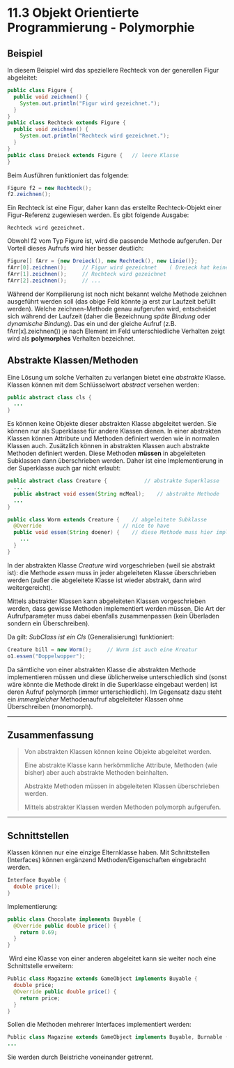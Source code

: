 11.3 Objekt Orientierte Programmierung - Polymorphie
===================

## Beispiel

In diesem Beispiel wird das speziellere Rechteck von der generellen Figur abgeleitet:

```java
public class Figure {
  public void zeichnen() {
    System.out.println("Figur wird gezeichnet.");
  }
}
public class Rechteck extends Figure {
  public void zeichnen() {
    System.out.println("Rechteck wird gezeichnet.");
  }
}
public class Dreieck extends Figure {	// leere Klasse
}
```

Beim Ausführen funktioniert das folgende:

```c#
Figure f2 = new Rechteck();
f2.zeichnen();
```

Ein Rechteck ist eine Figur, daher kann das erstellte Rechteck-Objekt einer Figur-Referenz zugewiesen werden. Es gibt folgende Ausgabe:

```
Rechteck wird gezeichnet.
```

Obwohl f2 vom Typ Figure ist, wird die passende Methode aufgerufen. Der Vorteil dieses Aufrufs wird hier besser deutlich:

```c#
Figure[] fArr = {new Dreieck(), new Rechteck(), new Linie()};
fArr[0].zeichnen();		// Figur wird gezeichnet	( Dreieck hat keine eigene zeichnen-Meth.)
fArr[1].zeichnen();		// Rechteck wird gezeichnet
fArr[2].zeichnen();		// ...
```

Während der Kompilierung ist noch nicht bekannt welche Methode zeichnen ausgeführt werden soll (das obige Feld könnte ja erst zur Laufzeit befüllt werden). Welche zeichnen-Methode genau aufgerufen wird, entscheidet sich während der Laufzeit (daher die Bezeichnung *späte Bindung* oder *dynamische Bindung*). Das ein und der gleiche Aufruf (z.B. fArr[x].zeichnen()) je nach Element im Feld unterschiedliche Verhalten zeigt wird als **polymorphes** Verhalten bezeichnet.

## Abstrakte Klassen/Methoden

Eine Lösung um solche Verhalten zu verlangen bietet eine *abstrakte* Klasse. Klassen können mit dem Schlüsselwort *abstract* versehen werden:

```java
public abstract class cls {
  ...
}
```

Es können keine Objekte dieser abstrakten Klasse abgeleitet werden. Sie können nur als Superklasse für andere Klassen dienen. In einer abstrakten Klassen können Attribute und Methoden definiert werden wie in normalen Klassen auch. Zusätzlich können in abstrakten Klassen auch abstrakte Methoden definiert werden. Diese Methoden **müssen** in abgeleiteten Subklassen dann überschrieben werden. Daher ist eine Implementierung in der Superklasse auch gar nicht erlaubt:

```java
public abstract class Creature {			// abstrakte Superklasse
  ...
  public abstract void essen(String mcMeal);	// abstrakte Methode
  ...
}

public class Worm extends Creature {	// abgeleitete Subklasse
  @Override							 // nice to have
  public void essen(String doener) {	// diese Methode muss hier implementiert werden.
    ...
  }
}
```

In der abstrakten Klasse *Creature* wird vorgeschrieben (weil sie abstrakt ist): die Methode *essen* muss in jeder abgeleiteten Klasse überschrieben werden (außer die abgeleitete Klasse ist wieder abstrakt, dann wird weitergereicht).

Mittels abstrakter Klassen kann abgeleiteten Klassen vorgeschrieben werden, dass gewisse Methoden implementiert werden müssen. Die Art der Aufrufparameter muss dabei ebenfalls zusammenpassen (kein Überladen sondern ein Überschreiben).

Da gilt: *SubClass ist ein Cls* (Generalisierung) funktioniert:

```java
Creature bill = new Worm();		// Wurm ist auch eine Kreatur
o1.essen("Doppelwopper");
```

Da sämtliche von einer abstrakten Klasse die abstrakten Methode implementieren müssen und diese üblicherweise unterschiedlich sind (sonst wäre könnte die Methode direkt in die Superklasse eingebaut werden) ist deren Aufruf polymorph (immer unterschiedlich).  Im Gegensatz dazu steht ein *immergleicher* Methodenaufruf abgeleiteter Klassen ohne Überschreiben (monomorph).

------

## Zusammenfassung

> Von abstrakten Klassen können keine Objekte abgeleitet werden.
>
> Eine abstrakte Klasse kann herkömmliche Attribute, Methoden (wie bisher) aber auch abstrakte Methoden beinhalten.
>
> Abstrakte Methoden müssen in abgeleiteten Klassen überschrieben werden.
>
> Mittels abstrakter Klassen werden Methoden polymorph aufgerufen.

---

## Schnittstellen

Klassen können nur eine einzige Elternklasse haben. Mit Schnittstellen (Interfaces) können ergänzend Methoden/Eigenschaften eingebracht werden.

```java
Interface Buyable {
  double price();
}
```

Implementierung:

```java
public class Chocolate implements Buyable {
  @Override public double price() {
    return 0.69;
  }
}
```

 Wird eine Klasse von einer anderen abgeleitet kann sie weiter noch eine Schnittstelle erweitern:

```java
Public class Magazine extends GameObject implements Buyable {
  double price;
  @Override public double price() {
    return price;
  }
}
```

Sollen die Methoden mehrerer Interfaces implementiert werden:

```java
Public class Magazine extends GameObject implements Buyable, Burnable {
...
```

Sie werden durch Beistriche voneinander getrennt.